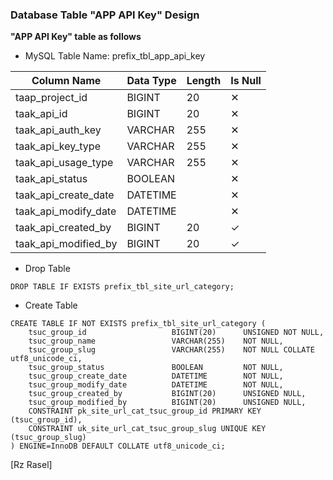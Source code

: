 ### Database Table "APP API Key" Design
**"APP API Key" table as follows**

* MySQL Table Name: prefix_tbl_app_api_key

| Column Name | Data Type | Length | Is Null |
| ------ | ------ | ------ | ------ |
| taap_project_id | BIGINT | 20 | ✕ |
| taak_api_id | BIGINT | 20 | ✕ |
| taak_api_auth_key | VARCHAR | 255 | ✕ |
| taak_api_key_type | VARCHAR | 255 | ✕ |
| taak_api_usage_type | VARCHAR | 255 | ✕ |
| taak_api_status | BOOLEAN |  | ✕ |
| taak_api_create_date | DATETIME |  | ✕ |
| taak_api_modify_date | DATETIME |  | ✕ |
| taak_api_created_by | BIGINT | 20 | ✓ |
| taak_api_modified_by | BIGINT | 20 | ✓ |

* Drop Table

```drop_table_app_api_key
DROP TABLE IF EXISTS prefix_tbl_site_url_category;
```

* Create Table

```create_table_site_url_category
CREATE TABLE IF NOT EXISTS prefix_tbl_site_url_category (
    tsuc_group_id                   BIGINT(20)      UNSIGNED NOT NULL,
    tsuc_group_name                 VARCHAR(255)    NOT NULL,
    tsuc_group_slug                 VARCHAR(255)    NOT NULL COLLATE utf8_unicode_ci,
    tsuc_group_status               BOOLEAN         NOT NULL,
    tsuc_group_create_date          DATETIME        NOT NULL,
    tsuc_group_modify_date          DATETIME        NOT NULL,
    tsuc_group_created_by           BIGINT(20)      UNSIGNED NULL,
    tsuc_group_modified_by          BIGINT(20)      UNSIGNED NULL,
    CONSTRAINT pk_site_url_cat_tsuc_group_id PRIMARY KEY (tsuc_group_id),
    CONSTRAINT uk_site_url_cat_tsuc_group_slug UNIQUE KEY (tsuc_group_slug)
) ENGINE=InnoDB DEFAULT COLLATE utf8_unicode_ci;
```

[Rz Rasel]
